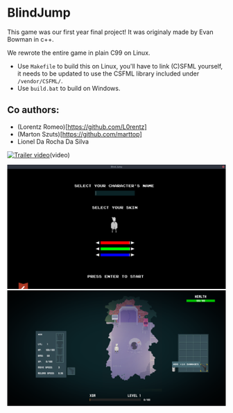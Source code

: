 # BlindJump

This game was our first year final project!
It was originaly made by Evan Bowman in c++.

We rewrote the entire game in plain C99 on Linux.

- Use `Makefile` to build this on Linux, you'll have to link (C)SFML yourself, it needs to be updated to use the CSFML library included under `/vendor/CSFML/`. 
- Use `build.bat` to build on Windows.

## Co authors:

- (Lorentz Romeo)[https://github.com/L0rentz] 
- (Marton Szuts)[https://github.com/marttop]
- Lionel Da Rocha Da Silva  

[![Trailer video](http://img.youtube.com/vi/xPYve8_049M/0.jpg)](http://www.youtube.com/watch?v=xPYve8_049M "Blind Jump")(video)

![](https://github.com/AdlanSADOU/BlindJump/blob/master/screenshots/character-creation.png)
![](https://github.com/AdlanSADOU/BlindJump/blob/master/screenshots/game.png)
